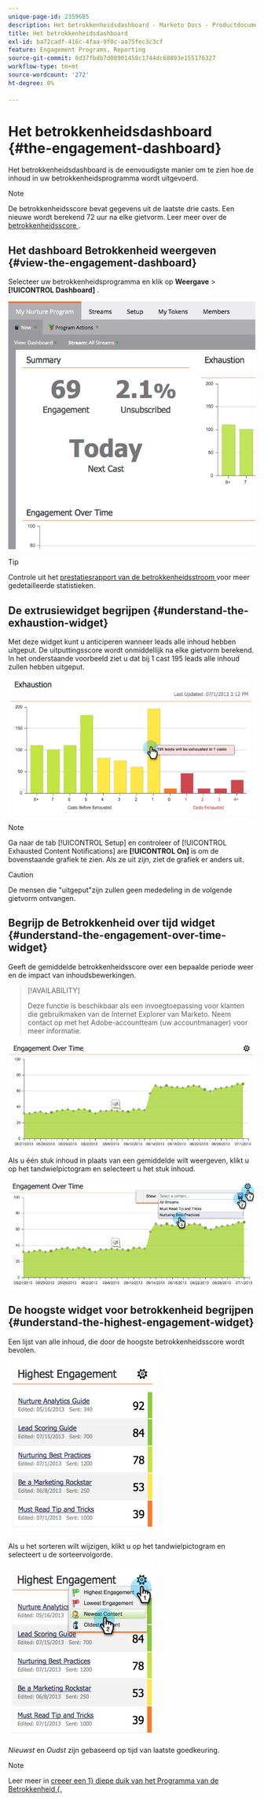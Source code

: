 ```yaml
---
unique-page-id: 2359685
description: Het betrokkenheidsdashboard - Marketo Docs - Productdocumentatie
title: Het betrokkenheidsdashboard
exl-id: ba72cadf-416c-4faa-9f0c-aa75fec3c3cf
feature: Engagement Programs, Reporting
source-git-commit: 0d37fbdb7d08901458c1744dc68893e155176327
workflow-type: tm+mt
source-wordcount: '272'
ht-degree: 0%

---
```


# Het betrokkenheidsdashboard {#the-engagement-dashboard}

Het betrokkenheidsdashboard is de eenvoudigste manier om te zien hoe de inhoud in uw betrokkenheidsprogramma wordt uitgevoerd.

>[!NOTE]
>
>De betrokkenheidsscore bevat gegevens uit de laatste drie casts. Een nieuwe wordt berekend 72 uur na elke gietvorm. Leer meer over de [ betrokkenheidsscore ](/help/marketo/product-docs/email-marketing/drip-nurturing/reports-and-notifications/understanding-the-engagement-score.md).

## Het dashboard Betrokkenheid weergeven {#view-the-engagement-dashboard}

Selecteer uw betrokkenheidsprogramma en klik op **Weergave** > **[!UICONTROL Dashboard]** .

![](assets/image2014-9-15-16-3a42-3a41.png)

>[!TIP]
>
>Controle uit het [ prestatiesrapport van de betrokkenheidsstroom ](/help/marketo/product-docs/email-marketing/drip-nurturing/reports-and-notifications/engagement-stream-performance-report.md) voor meer gedetailleerde statistieken.

## De extrusiewidget begrijpen {#understand-the-exhaustion-widget}

Met deze widget kunt u anticiperen wanneer leads alle inhoud hebben uitgeput. De uitputtingsscore wordt onmiddellijk na elke gietvorm berekend. In het onderstaande voorbeeld ziet u dat bij 1 cast 195 leads alle inhoud zullen hebben uitgeput.

![](assets/image2014-9-15-16-3a45-3a10.png)

>[!NOTE]
>
>Ga naar de tab [!UICONTROL Setup] en controleer of [!UICONTROL Exhausted Content Notifications] are **[!UICONTROL On]** is om de bovenstaande grafiek te zien. Als ze uit zijn, ziet de grafiek er anders uit.

>[!CAUTION]
>
>De mensen die &quot;uitgeput&quot;zijn zullen geen mededeling in de volgende gietvorm ontvangen.

## Begrijp de Betrokkenheid over tijd widget {#understand-the-engagement-over-time-widget}

Geeft de gemiddelde betrokkenheidsscore over een bepaalde periode weer en de impact van inhoudsbewerkingen.

>[!AVAILABILITY]
>
>Deze functie is beschikbaar als een invoegtoepassing voor klanten die gebruikmaken van de Internet Explorer van Marketo. Neem contact op met het Adobe-accountteam (uw accountmanager) voor meer informatie.

![](assets/image2014-9-15-16-3a45-3a50.png)

Als u één stuk inhoud in plaats van een gemiddelde wilt weergeven, klikt u op het tandwielpictogram en selecteert u het stuk inhoud.

![](assets/image2014-9-15-16-3a46-3a45.png)

## De hoogste widget voor betrokkenheid begrijpen {#understand-the-highest-engagement-widget}

Een lijst van alle inhoud, die door de hoogste betrokkenheidsscore wordt bevolen.

![](assets/image2014-9-15-16-3a46-3a54.png)

Als u het sorteren wilt wijzigen, klikt u op het tandwielpictogram en selecteert u de sorteervolgorde.

![](assets/image2014-9-15-16-3a46-3a58.png)

_Nieuwst_ en _Oudst_ zijn gebaseerd op tijd van laatste goedkeuring.

>[!NOTE]
>
>Leer meer in [ creeer een 1} diepe duik van het Programma van de Betrokkenheid {.](/help/marketo/product-docs/email-marketing/drip-nurturing/creating-an-engagement-program/create-an-engagement-program.md)

